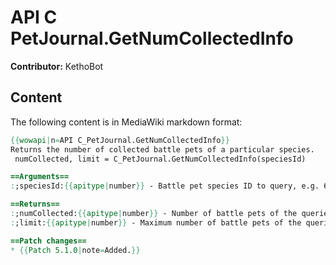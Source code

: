 # API C PetJournal.GetNumCollectedInfo

**Contributor:** KethoBot

## Content

The following content is in MediaWiki markdown format:

```mediawiki
{{wowapi|n=API C_PetJournal.GetNumCollectedInfo}}
Returns the number of collected battle pets of a particular species.
 numCollected, limit = C_PetJournal.GetNumCollectedInfo(speciesId)

==Arguments==
:;speciesId:{{apitype|number}} - Battle pet species ID to query, e.g. 635 for Adder battle pets.

==Returns==
:;numCollected:{{apitype|number}} - Number of battle pets of the queried species the player has collected.
:;limit:{{apitype|number}} - Maximum number of battle pets of the queried species the player may collect.

==Patch changes==
* {{Patch 5.1.0|note=Added.}}
```